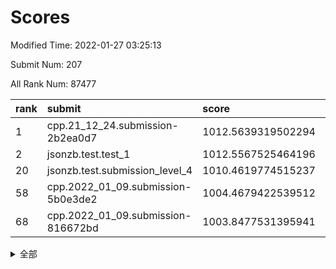 # Scores

Modified Time: 2022-01-27 03:25:13

Submit Num: 207

All Rank Num: 87477

| rank |               submit               |       score        |       sigma        | pk_num |
| :--- | :--------------------------------- | :----------------- | :----------------- | :----- |
| 1    | cpp.21_12_24.submission-2b2ea0d7   | 1012.5639319502294 | 0.8297465304760797 | 1687   |
| 2    | jsonzb.test.test_1                 | 1012.5567525464196 | 0.782958446429901  | 1684   |
| 20   | jsonzb.test.submission_level_4     | 1010.4619774515237 | 0.7657550541708581 | 1694   |
| 58   | cpp.2022_01_09.submission-5b0e3de2 | 1004.4679422539512 | 0.7302897212269053 | 1692   |
| 68   | cpp.2022_01_09.submission-816672bd | 1003.8477531395941 | 0.7222633787635405 | 1692   |


<details>
<summary>全部</summary>

| rank |                 submit                 |       score        |       sigma        | pk_num |
| :--- | :------------------------------------- | :----------------- | :----------------- | :----- |
| 1    | cpp.21_12_24.submission-2b2ea0d7       | 1012.5639319502294 | 0.8297465304760797 | 1687   |
| 2    | jsonzb.test.test_1                     | 1012.5567525464196 | 0.782958446429901  | 1684   |
| 3    | gobigger.level_3.submission_level_3_16 | 1012.113304495313  | 0.7888465891219305 | 1684   |
| 4    | gobigger.level_3.submission_level_3_43 | 1011.8798589491975 | 0.7730139321599853 | 1688   |
| 5    | gobigger.level_3.submission_level_3_44 | 1011.3277213439777 | 0.7645089064956087 | 1693   |
| 6    | gobigger.level_3.submission_level_3_32 | 1011.2150014111998 | 0.786587268250534  | 1692   |
| 7    | gobigger.level_3.submission_level_3_42 | 1011.1439263724176 | 0.765461717212699  | 1690   |
| 8    | gobigger.level_3.submission_level_3_39 | 1010.8972106694458 | 0.746974922510891  | 1690   |
| 9    | gobigger.level_3.submission_level_3_31 | 1010.8741679533066 | 0.7722767488223545 | 1690   |
| 10   | gobigger.level_3.submission_level_3_46 | 1010.8664856285952 | 0.7628019460092876 | 1691   |
| 11   | gobigger.level_3.submission_level_3_6  | 1010.8002430913224 | 0.7706165254690137 | 1692   |
| 12   | gobigger.level_3.submission_level_3_38 | 1010.7658279739112 | 0.7650139756416284 | 1687   |
| 13   | gobigger.level_3.submission_level_3_26 | 1010.7038620293166 | 0.7682982752384868 | 1689   |
| 14   | gobigger.level_3.submission_level_3_12 | 1010.6708560933981 | 0.7791537588612116 | 1694   |
| 15   | gobigger.level_3.submission_level_3_40 | 1010.6533178884224 | 0.7808831089308531 | 1694   |
| 16   | gobigger.level_3.submission_level_3_49 | 1010.5918463754552 | 0.78768985743394   | 1693   |
| 17   | gobigger.level_3.submission_level_3_10 | 1010.557972838426  | 0.7421553355876138 | 1685   |
| 18   | gobigger.level_3.submission_level_3_27 | 1010.5145068980796 | 0.759776610915463  | 1686   |
| 19   | gobigger.level_3.submission_level_3_41 | 1010.4656757868837 | 0.7638408566449509 | 1691   |
| 20   | jsonzb.test.submission_level_4         | 1010.4619774515237 | 0.7657550541708581 | 1694   |
| 21   | gobigger.level_3.submission_level_3_20 | 1010.3247993584903 | 0.7721933399303723 | 1691   |
| 22   | gobigger.level_3.submission_level_3_30 | 1010.2820773116907 | 0.752327943027439  | 1691   |
| 23   | gobigger.level_3.submission_level_3_11 | 1010.203397548525  | 0.777471229277563  | 1684   |
| 24   | gobigger.level_3.submission_level_3_3  | 1010.1998115578945 | 0.7582415554517973 | 1686   |
| 25   | gobigger.level_3.submission_level_3_18 | 1010.1196846573132 | 0.767039177233276  | 1696   |
| 26   | gobigger.level_3.submission_level_3_24 | 1010.0345795324947 | 0.7638683468562057 | 1689   |
| 27   | gobigger.level_3.submission_level_3_2  | 1009.9963466836692 | 0.7507494671467361 | 1687   |
| 28   | gobigger.level_3.submission_level_3_14 | 1009.9802745802778 | 0.7481657753806701 | 1692   |
| 29   | gobigger.level_3.submission_level_3_48 | 1009.9771493104868 | 0.7694921091772738 | 1690   |
| 30   | gobigger.level_3.submission_level_3_13 | 1009.9648437490076 | 0.7848807354943518 | 1688   |
| 31   | gobigger.level_3.submission_level_3_7  | 1009.9600574051128 | 0.7581979043711131 | 1688   |
| 32   | gobigger.level_3.submission_level_3_5  | 1009.9230215554481 | 0.7505827769901994 | 1689   |
| 33   | gobigger.level_3.submission_level_3_29 | 1009.8710608719498 | 0.767996813053254  | 1688   |
| 34   | gobigger.level_3.submission_level_3_21 | 1009.8642917967697 | 0.743231739851348  | 1691   |
| 35   | gobigger.level_3.submission_level_3_22 | 1009.8586647922806 | 0.7724490533570483 | 1693   |
| 36   | gobigger.level_3.submission_level_3_9  | 1009.8552592163645 | 0.7823755108852913 | 1690   |
| 37   | gobigger.level_3.submission_level_3_28 | 1009.8017498808136 | 0.7746418298517247 | 1691   |
| 38   | gobigger.level_3.submission_level_3_15 | 1009.7618012394362 | 0.7264590050846629 | 1694   |
| 39   | gobigger.level_3.submission_level_3_25 | 1009.726829369465  | 0.762277547921469  | 1690   |
| 40   | gobigger.level_3.submission_level_3_23 | 1009.6635147056966 | 0.7587315993431673 | 1690   |
| 41   | gobigger.level_3.submission_level_3_0  | 1009.6028164062351 | 0.7760531872366555 | 1687   |
| 42   | gobigger.level_3.submission_level_3_47 | 1009.5731192363884 | 0.758561207073646  | 1691   |
| 43   | gobigger.level_3.submission_level_3_1  | 1009.5514980014719 | 0.7494796683422713 | 1690   |
| 44   | gobigger.level_3.submission_level_3_33 | 1009.5439634518096 | 0.7475059325760031 | 1689   |
| 45   | gobigger.level_3.submission_level_3_35 | 1009.3624779941955 | 0.7552980977369346 | 1689   |
| 46   | gobigger.level_3.submission_level_3_34 | 1009.0206606809725 | 0.7463172071426715 | 1691   |
| 47   | gobigger.level_3.submission_level_3_4  | 1008.9946914030447 | 0.7510656623991404 | 1691   |
| 48   | gobigger.level_3.submission_level_3_36 | 1008.8898410479926 | 0.752148650135975  | 1691   |
| 49   | gobigger.level_3.submission_level_3_8  | 1008.8712867616321 | 0.7372109300268226 | 1686   |
| 50   | gobigger.level_3.submission_level_3_17 | 1008.8574305554735 | 0.7453566224236688 | 1692   |
| 51   | gobigger.level_3.submission_level_3_19 | 1008.8361244404352 | 0.7472000040656697 | 1691   |
| 52   | gobigger.level_3.submission_level_3_45 | 1008.4711025107337 | 0.7388915213191581 | 1688   |
| 53   | gobigger.level_3.submission_level_3_37 | 1008.3408988498715 | 0.7276358855026082 | 1686   |
| 54   | gobigger.level_1.submission_level_1_17 | 1004.9425937397674 | 0.711254089190866  | 1685   |
| 55   | gobigger.level_1.submission_level_1_6  | 1004.8185205662624 | 0.7163358513001278 | 1691   |
| 56   | gobigger.level_1.submission_level_1_39 | 1004.5564476881774 | 0.7096690838142479 | 1695   |
| 57   | gobigger.level_1.submission_level_1_38 | 1004.5350236219405 | 0.7186374967707505 | 1688   |
| 58   | cpp.2022_01_09.submission-5b0e3de2     | 1004.4679422539512 | 0.7302897212269053 | 1692   |
| 59   | gobigger.level_1.submission_level_1_16 | 1004.448969451508  | 0.7174969860000131 | 1693   |
| 60   | gobigger.level_1.submission_level_1_26 | 1004.3188408822249 | 0.7252855622544809 | 1690   |
| 61   | gobigger.level_1.submission_level_1_1  | 1004.2988667731028 | 0.7238137039437951 | 1697   |
| 62   | gobigger.level_1.submission_level_1_7  | 1004.2383388248437 | 0.7255934948305478 | 1692   |
| 63   | gobigger.level_1.submission_level_1_27 | 1004.1979435137811 | 0.7206612618443133 | 1687   |
| 64   | gobigger.level_1.submission_level_1_36 | 1004.0890198022488 | 0.7257055860660354 | 1682   |
| 65   | gobigger.level_1.submission_level_1_23 | 1004.0609949847791 | 0.717274257508886  | 1688   |
| 66   | gobigger.level_1.submission_level_1_40 | 1003.925627955835  | 0.7224132891349798 | 1695   |
| 67   | gobigger.level_1.submission_level_1_47 | 1003.9029367102482 | 0.7170687843219141 | 1689   |
| 68   | cpp.2022_01_09.submission-816672bd     | 1003.8477531395941 | 0.7222633787635405 | 1692   |
| 69   | gobigger.level_1.submission_level_1_37 | 1003.843490122405  | 0.7258834668820765 | 1687   |
| 70   | gobigger.level_1.submission_level_1_49 | 1003.5656673442681 | 0.7178149025828289 | 1690   |
| 71   | gobigger.level_1.submission_level_1_30 | 1003.321191263057  | 0.7170115536846462 | 1689   |
| 72   | gobigger.level_1.submission_level_1_0  | 1003.3109573713903 | 0.7173456748502869 | 1689   |
| 73   | gobigger.level_1.submission_level_1_24 | 1003.3013232082268 | 0.7086611282572958 | 1687   |
| 74   | gobigger.level_1.submission_level_1_13 | 1003.2631114557884 | 0.7214890052957628 | 1690   |
| 75   | gobigger.level_1.submission_level_1_32 | 1003.2560486880882 | 0.7141515487790939 | 1690   |
| 76   | gobigger.level_1.submission_level_1_25 | 1003.2425699741399 | 0.7144159743539603 | 1691   |
| 77   | gobigger.level_1.submission_level_1_21 | 1003.2259371366667 | 0.7120699913958549 | 1696   |
| 78   | gobigger.level_1.submission_level_1_44 | 1003.1619554631203 | 0.7169580643984955 | 1690   |
| 79   | gobigger.level_1.submission_level_1_18 | 1003.1520258024698 | 0.7175201527701179 | 1689   |
| 80   | gobigger.level_1.submission_level_1_22 | 1003.0760271270175 | 0.7248279400399236 | 1687   |
| 81   | gobigger.level_1.submission_level_1_33 | 1003.0664777564377 | 0.7150666999472813 | 1693   |
| 82   | gobigger.level_1.submission_level_1_14 | 1003.0597398344685 | 0.7097053270926688 | 1693   |
| 83   | gobigger.level_1.submission_level_1_45 | 1003.0532034591495 | 0.7206723119034454 | 1698   |
| 84   | gobigger.level_1.submission_level_1_3  | 1003.0474655750504 | 0.71366504401066   | 1694   |
| 85   | gobigger.level_1.submission_level_1_8  | 1003.0352238795173 | 0.7199425452264362 | 1687   |
| 86   | gobigger.level_1.submission_level_1_28 | 1002.9151644965772 | 0.70916836573555   | 1692   |
| 87   | gobigger.level_1.submission_level_1_9  | 1002.8353731198863 | 0.7126576308298861 | 1691   |
| 88   | gobigger.level_1.submission_level_1_35 | 1002.8339541181598 | 0.7195552126602885 | 1688   |
| 89   | gobigger.level_1.submission_level_1_12 | 1002.8146184740398 | 0.707918664384337  | 1690   |
| 90   | gobigger.level_1.submission_level_1_4  | 1002.8044784448243 | 0.7089129713205528 | 1694   |
| 91   | gobigger.level_1.submission_level_1_10 | 1002.7947710283966 | 0.7232090726835947 | 1693   |
| 92   | gobigger.level_1.submission_level_1_5  | 1002.7583295809709 | 0.7083278074016344 | 1690   |
| 93   | gobigger.level_1.submission_level_1_20 | 1002.7181902327906 | 0.7174055632367896 | 1691   |
| 94   | gobigger.level_1.submission_level_1_46 | 1002.7079517650157 | 0.7113205009469679 | 1697   |
| 95   | gobigger.level_1.submission_level_1_48 | 1002.560287274206  | 0.7061694733159662 | 1689   |
| 96   | gobigger.level_1.submission_level_1_42 | 1002.5099169457019 | 0.7061964041101242 | 1685   |
| 97   | gobigger.level_1.submission_level_1_41 | 1002.460013530817  | 0.7089252403054057 | 1688   |
| 98   | gobigger.level_1.submission_level_1_29 | 1002.4515126069173 | 0.7176721257052521 | 1693   |
| 99   | gobigger.level_1.submission_level_1_43 | 1002.4484339112329 | 0.7102843724709285 | 1691   |
| 100  | gobigger.level_1.submission_level_1_19 | 1002.2554236061168 | 0.7093584329741113 | 1694   |
| 101  | gobigger.level_1.submission_level_1_34 | 1002.2431241111128 | 0.7075499900463704 | 1690   |
| 102  | gobigger.level_1.submission_level_1_31 | 1002.2260458309597 | 0.7123865866133527 | 1686   |
| 103  | gobigger.level_1.submission_level_1_2  | 1002.1455086403174 | 0.7218546112848444 | 1695   |
| 104  | gobigger.level_1.submission_level_1_11 | 1002.092478268156  | 0.7140407959429099 | 1689   |
| 105  | gobigger.level_1.submission_level_1_15 | 1002.0036910032778 | 0.7101496586907563 | 1693   |
| 106  | gobigger.random.submission_random_19   | 997.2939331843031  | 0.7051465767802794 | 1690   |
| 107  | gobigger.random.submission_random_32   | 996.8874794489732  | 0.7101028497209568 | 1685   |
| 108  | gobigger.random.submission_random_30   | 996.8535503687955  | 0.7095522935138111 | 1692   |
| 109  | gobigger.random.submission_random_33   | 996.8139337971176  | 0.7169424152965288 | 1694   |
| 110  | gobigger.random.submission_random_3    | 996.7998297395272  | 0.7139783789837405 | 1694   |
| 111  | gobigger.random.submission_random_5    | 996.7881531236073  | 0.7121661401884504 | 1688   |
| 112  | gobigger.random.submission_random_21   | 996.7688996490859  | 0.7257632278995869 | 1693   |
| 113  | gobigger.random.submission_random_38   | 996.7421952650893  | 0.7092035281390253 | 1693   |
| 114  | gobigger.random.submission_random_14   | 996.7401587495463  | 0.7184372664789094 | 1690   |
| 115  | gobigger.random.submission_random_23   | 996.6576747448194  | 0.6952717730469428 | 1697   |
| 116  | gobigger.random.submission_random_37   | 996.6275823444447  | 0.6968183992910119 | 1691   |
| 117  | gobigger.random.submission_random_11   | 996.5142174984445  | 0.7198988545473339 | 1688   |
| 118  | gobigger.random.submission_random_39   | 996.4985441054964  | 0.7182013963124331 | 1685   |
| 119  | gobigger.random.submission_random_1    | 996.4378524477327  | 0.7147386309805891 | 1695   |
| 120  | gobigger.random.submission_random_28   | 996.3403116057228  | 0.7135104389385063 | 1686   |
| 121  | gobigger.random.submission_random_4    | 996.3381014307907  | 0.7044744052086336 | 1687   |
| 122  | gobigger.random.submission_random_2    | 996.3095841769039  | 0.7053459389866967 | 1693   |
| 123  | gobigger.random.submission_random_29   | 996.304466350259   | 0.708237904570553  | 1686   |
| 124  | gobigger.random.submission_random_42   | 996.2064346548931  | 0.6974474463449171 | 1694   |
| 125  | gobigger.random.submission_random_46   | 996.1617532792799  | 0.7126169220601276 | 1687   |
| 126  | gobigger.random.submission_random_12   | 996.1487223696272  | 0.7228697102976772 | 1689   |
| 127  | gobigger.random.submission_random_24   | 996.1412597194865  | 0.7072406299534743 | 1695   |
| 128  | gobigger.random.submission_random_36   | 996.0842682703907  | 0.7138242349306387 | 1686   |
| 129  | gobigger.random.submission_random_6    | 996.0191359368757  | 0.7173994125115237 | 1691   |
| 130  | gobigger.random.submission_random_10   | 995.8852359478518  | 0.7051433150553065 | 1689   |
| 131  | gobigger.random.submission_random_48   | 995.8443832534533  | 0.7013079051153843 | 1688   |
| 132  | gobigger.random.submission_random_49   | 995.8408190190767  | 0.7122664518862616 | 1690   |
| 133  | gobigger.random.submission_random_25   | 995.8162635321634  | 0.7089700973361559 | 1687   |
| 134  | gobigger.random.submission_random_34   | 995.7297593786523  | 0.6995706970074627 | 1689   |
| 135  | gobigger.random.submission_random_43   | 995.6736960416523  | 0.7204801935385076 | 1689   |
| 136  | gobigger.random.submission_random_9    | 995.6548778544035  | 0.7185553708463224 | 1689   |
| 137  | gobigger.random.submission_random_35   | 995.6294787731866  | 0.6962481319105187 | 1692   |
| 138  | gobigger.random.submission_random_41   | 995.5696103791472  | 0.722005128669712  | 1687   |
| 139  | gobigger.random.submission_random_0    | 995.5572064388815  | 0.7103479986989896 | 1692   |
| 140  | gobigger.random.submission_random_40   | 995.5413648034519  | 0.7037523174009586 | 1694   |
| 141  | gobigger.random.submission_random_7    | 995.519176660128   | 0.710605414154186  | 1693   |
| 142  | gobigger.random.submission_random_8    | 995.4222548697063  | 0.710091099722969  | 1689   |
| 143  | gobigger.random.submission_random_18   | 995.4207430986157  | 0.7186228973691828 | 1694   |
| 144  | gobigger.random.submission_random_20   | 995.2728301333768  | 0.7151308337791908 | 1694   |
| 145  | gobigger.random.submission_random_26   | 995.1878580982718  | 0.7154535126023694 | 1692   |
| 146  | gobigger.random.submission_random_44   | 995.1770962004505  | 0.7126886212030643 | 1692   |
| 147  | gobigger.random.submission_random_17   | 995.1263719646545  | 0.7063686749901233 | 1692   |
| 148  | gobigger.random.submission_random_22   | 995.080819185524   | 0.7040526478696446 | 1696   |
| 149  | gobigger.random.submission_random_45   | 995.0542926691877  | 0.7083089826702473 | 1692   |
| 150  | gobigger.level_2.submission_level_2_46 | 994.9802023996657  | 0.7194653076058628 | 1691   |
| 151  | gobigger.random.submission_random_27   | 994.877457418181   | 0.7295786760868602 | 1689   |
| 152  | gobigger.random.submission_random_47   | 994.8620574926675  | 0.735348388991181  | 1690   |
| 153  | gobigger.random.submission_random_16   | 994.8391584754651  | 0.7146839959036505 | 1693   |
| 154  | gobigger.random.submission_random_13   | 994.6680812423076  | 0.7097798752338407 | 1692   |
| 155  | gobigger.random.submission_random_15   | 994.5403483220551  | 0.7211938060524214 | 1693   |
| 156  | gobigger.level_2.submission_level_2_39 | 994.4584240022855  | 0.7344205056542346 | 1688   |
| 157  | gobigger.level_2.submission_level_2_25 | 994.274912853069   | 0.7285077016758936 | 1688   |
| 158  | gobigger.level_2.submission_level_2_49 | 994.086437390614   | 0.723065939464936  | 1692   |
| 159  | gobigger.random.submission_random_31   | 993.9382803378484  | 0.7109548420805479 | 1692   |
| 160  | gobigger.level_2.submission_level_2_17 | 993.3976258281906  | 0.7345217378090866 | 1692   |
| 161  | gobigger.level_2.submission_level_2_31 | 993.2535357657033  | 0.7328967860753004 | 1694   |
| 162  | gobigger.level_2.submission_level_2_1  | 993.172907950363   | 0.7320035909623736 | 1695   |
| 163  | gobigger.level_2.submission_level_2_18 | 992.9416434840126  | 0.7372044560617196 | 1689   |
| 164  | gobigger.level_2.submission_level_2_10 | 992.9127063138742  | 0.7407726246841312 | 1692   |
| 165  | gobigger.level_2.submission_level_2_13 | 992.7686690736991  | 0.7390621059279012 | 1695   |
| 166  | gobigger.level_2.submission_level_2_34 | 992.6454074714488  | 0.7370284042079208 | 1697   |
| 167  | gobigger.level_2.submission_level_2_36 | 992.6403826339229  | 0.7519028763018699 | 1693   |
| 168  | gobigger.level_2.submission_level_2_24 | 992.6154476223246  | 0.7550561627385955 | 1692   |
| 169  | gobigger.level_2.submission_level_2_6  | 992.4789959851375  | 0.7477342004335641 | 1690   |
| 170  | gobigger.level_2.submission_level_2_21 | 992.4036267481953  | 0.7400056728305364 | 1686   |
| 171  | gobigger.level_2.submission_level_2_29 | 992.3591195209194  | 0.7271369892314606 | 1689   |
| 172  | gobigger.level_2.submission_level_2_15 | 992.2735540661042  | 0.7468521361064588 | 1687   |
| 173  | gobigger.level_2.submission_level_2_20 | 992.2734221634271  | 0.7464556531629566 | 1685   |
| 174  | gobigger.level_2.submission_level_2_38 | 992.2319946883688  | 0.7458330581779435 | 1688   |
| 175  | gobigger.level_2.submission_level_2_16 | 992.187426805347   | 0.746996630666219  | 1683   |
| 176  | gobigger.level_2.submission_level_2_32 | 992.106789040122   | 0.7470661282320593 | 1693   |
| 177  | gobigger.level_2.submission_level_2_26 | 992.036146634977   | 0.7299606547658973 | 1689   |
| 178  | gobigger.level_2.submission_level_2_5  | 992.0109873671811  | 0.7440197052953664 | 1684   |
| 179  | gobigger.level_2.submission_level_2_2  | 992.0010809757123  | 0.7425935775603174 | 1692   |
| 180  | gobigger.level_2.submission_level_2_48 | 991.9472181978005  | 0.7526056736994432 | 1690   |
| 181  | gobigger.level_2.submission_level_2_23 | 991.9468548322001  | 0.751935101261891  | 1688   |
| 182  | gobigger.level_2.submission_level_2_11 | 991.8641424278198  | 0.731267487278534  | 1689   |
| 183  | gobigger.level_2.submission_level_2_40 | 991.8298293925696  | 0.757544884973664  | 1692   |
| 184  | gobigger.level_2.submission_level_2_30 | 991.718702886915   | 0.7432022161285046 | 1694   |
| 185  | gobigger.level_2.submission_level_2_35 | 991.6209647219379  | 0.751210165855089  | 1693   |
| 186  | gobigger.level_2.submission_level_2_4  | 991.6042867799787  | 0.7589585523187926 | 1691   |
| 187  | gobigger.level_2.submission_level_2_14 | 991.5731501091901  | 0.7490981494461012 | 1690   |
| 188  | gobigger.level_2.submission_level_2_19 | 991.5491937796883  | 0.7592303354473764 | 1693   |
| 189  | gobigger.level_2.submission_level_2_9  | 991.4993759602187  | 0.7580751461762579 | 1689   |
| 190  | gobigger.level_2.submission_level_2_8  | 991.4535488744903  | 0.7415972082547987 | 1691   |
| 191  | gobigger.level_2.submission_level_2_3  | 991.4252806152696  | 0.7285742247599587 | 1697   |
| 192  | gobigger.level_2.submission_level_2_28 | 991.3798165032158  | 0.7552973224992646 | 1690   |
| 193  | gobigger.level_2.submission_level_2_33 | 991.287443428745   | 0.741448183154126  | 1686   |
| 194  | gobigger.level_2.submission_level_2_0  | 991.1805988928106  | 0.7755973618924361 | 1687   |
| 195  | gobigger.level_2.submission_level_2_7  | 991.0363217614047  | 0.7743035469993635 | 1696   |
| 196  | gobigger.level_2.submission_level_2_43 | 990.757586284974   | 0.7459725775626921 | 1696   |
| 197  | gobigger.level_2.submission_level_2_41 | 990.7039578302648  | 0.746452305255298  | 1691   |
| 198  | gobigger.level_2.submission_level_2_12 | 990.6501642942537  | 0.749780294730382  | 1694   |
| 199  | gobigger.level_2.submission_level_2_37 | 990.5642376600471  | 0.7405365026923958 | 1691   |
| 200  | gobigger.level_2.submission_level_2_22 | 990.4182487827425  | 0.7601079117149268 | 1693   |
| 201  | gobigger.level_2.submission_level_2_27 | 990.4071549884683  | 0.7601440995674925 | 1685   |
| 202  | gobigger.level_2.submission_level_2_44 | 990.3081460361828  | 0.7710396589894275 | 1688   |
| 203  | gobigger.level_2.submission_level_2_42 | 990.2314309965329  | 0.7597558275406322 | 1691   |
| 204  | gobigger.level_2.submission_level_2_45 | 989.9844937222344  | 0.7742434017816814 | 1689   |
| 205  | gobigger.level_2.submission_level_2_47 | 989.6865300059613  | 0.7686354625241284 | 1694   |
| 206  | gobigger.none.submission_none_1        | 979.3636521003721  | 1.2596375387426322 | 1686   |
| 207  | gobigger.none.submission_none_0        | 976.4354296614553  | 1.292488705001946  | 1686   |

</details>
